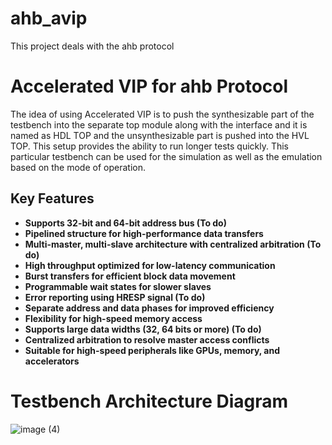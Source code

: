 # ahb_avip
This project deals with the ahb protocol

# Accelerated VIP for ahb Protocol
The idea of using Accelerated VIP is to push the synthesizable part of the testbench into the separate top module along with the interface and it is named as HDL TOP and the unsynthesizable part is pushed into the HVL TOP. This setup provides the ability to run longer tests quickly. This particular testbench can be used for the simulation as well as the emulation based on the mode of operation.

## Key Features
- **Supports 32-bit and 64-bit address bus (To do)**
- **Pipelined structure for high-performance data transfers**
- **Multi-master, multi-slave architecture with centralized arbitration (To do)**
- **High throughput optimized for low-latency communication**
- **Burst transfers for efficient block data movement**
- **Programmable wait states for slower slaves**
- **Error reporting using HRESP signal (To do)**
- **Separate address and data phases for improved efficiency**
- **Flexibility for high-speed memory access**
- **Supports large data widths (32, 64 bits or more) (To do)**
- **Centralized arbitration to resolve master access conflicts**
- **Suitable for high-speed peripherals like GPUs, memory, and accelerators**

# Testbench Architecture Diagram
![image (4)](https://github.com/user-attachments/assets/1193b880-cc13-41cd-99c0-e2accacb5fa4)
